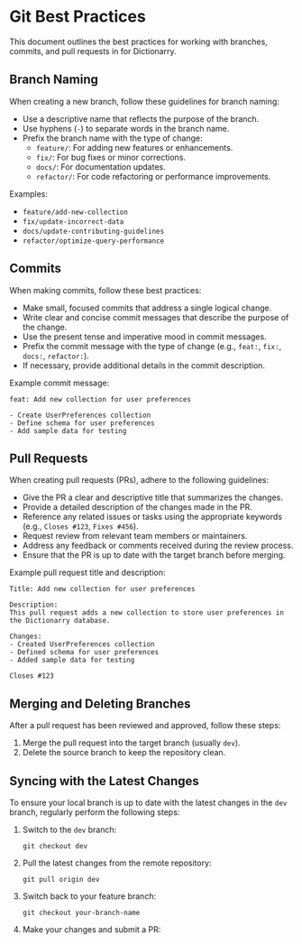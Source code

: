 # Git Best Practices
This document outlines the best practices for working with branches, commits, and pull requests in for Dictionarry.

## Branch Naming

When creating a new branch, follow these guidelines for branch naming:

- Use a descriptive name that reflects the purpose of the branch.
- Use hyphens (`-`) to separate words in the branch name.
- Prefix the branch name with the type of change:
  - `feature/`: For adding new features or enhancements.
  - `fix/`: For bug fixes or minor corrections.
  - `docs/`: For documentation updates.
  - `refactor/`: For code refactoring or performance improvements.

Examples:
- `feature/add-new-collection`
- `fix/update-incorrect-data`
- `docs/update-contributing-guidelines`
- `refactor/optimize-query-performance`

## Commits

When making commits, follow these best practices:

- Make small, focused commits that address a single logical change.
- Write clear and concise commit messages that describe the purpose of the change.
- Use the present tense and imperative mood in commit messages.
- Prefix the commit message with the type of change (e.g., `feat:`, `fix:`, `docs:`, `refactor:`).
- If necessary, provide additional details in the commit description.

Example commit message:
```
feat: Add new collection for user preferences

- Create UserPreferences collection
- Define schema for user preferences
- Add sample data for testing
```

## Pull Requests

When creating pull requests (PRs), adhere to the following guidelines:

- Give the PR a clear and descriptive title that summarizes the changes.
- Provide a detailed description of the changes made in the PR.
- Reference any related issues or tasks using the appropriate keywords (e.g., `Closes #123`, `Fixes #456`).
- Request review from relevant team members or maintainers.
- Address any feedback or comments received during the review process.
- Ensure that the PR is up to date with the target branch before merging.

Example pull request title and description:
```
Title: Add new collection for user preferences

Description:
This pull request adds a new collection to store user preferences in the Dictionarry database.

Changes:
- Created UserPreferences collection
- Defined schema for user preferences
- Added sample data for testing

Closes #123
```

## Merging and Deleting Branches

After a pull request has been reviewed and approved, follow these steps:

1. Merge the pull request into the target branch (usually `dev`).
2. Delete the source branch to keep the repository clean.

## Syncing with the Latest Changes

To ensure your local branch is up to date with the latest changes in the `dev` branch, regularly perform the following steps:

1. Switch to the `dev` branch:
   ```
   git checkout dev
   ```

2. Pull the latest changes from the remote repository:
   ```
   git pull origin dev
   ```

3. Switch back to your feature branch:
   ```
   git checkout your-branch-name
   ```

4. Make your changes and submit a PR: